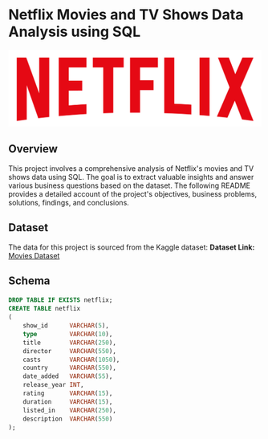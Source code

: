 # Netflix Movies and TV Shows Data Analysis using SQL

![](https://github.com/shreyan54/SQL-projects/blob/main/logo.png)

## Overview
This project involves a comprehensive analysis of Netflix's movies and TV shows data using SQL. 
The goal is to extract valuable insights and answer various business questions based on the dataset. The following README provides a detailed account of the project's objectives, business problems, solutions, findings, and conclusions.

## Dataset

The data for this project is sourced from the Kaggle dataset:
 **Dataset Link:** [Movies Dataset](https://www.kaggle.com/datasets/shivamb/netflix-shows?resource=download)

 ## Schema

```sql
DROP TABLE IF EXISTS netflix;
CREATE TABLE netflix
(
    show_id      VARCHAR(5),
    type         VARCHAR(10),
    title        VARCHAR(250),
    director     VARCHAR(550),
    casts        VARCHAR(1050),
    country      VARCHAR(550),
    date_added   VARCHAR(55),
    release_year INT,
    rating       VARCHAR(15),
    duration     VARCHAR(15),
    listed_in    VARCHAR(250),
    description  VARCHAR(550)
);

